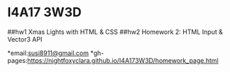 # I4A17 3W3D

##hw1 Xmas Lights with HTML & CSS
##hw2 Homework 2: HTML Input & Vector3 API

*email:susi8911@gmail.com 
*gh-pages:https://nightfoxyclara.github.io/I4A173W3D/homework_page.html
